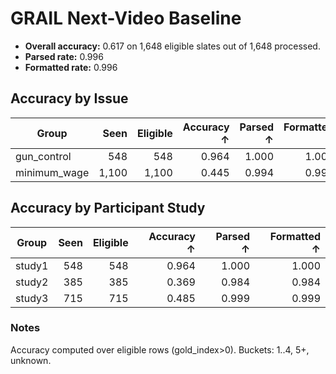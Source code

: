 # GRAIL Next-Video Baseline

- **Overall accuracy:** 0.617 on 1,648 eligible slates out of 1,648 processed.
- **Parsed rate:** 0.996
- **Formatted rate:** 0.996

## Accuracy by Issue

| Group | Seen | Eligible | Accuracy ↑ | Parsed ↑ | Formatted ↑ |
| --- | ---: | ---: | ---: | ---: | ---: |
| gun_control | 548 | 548 | 0.964 | 1.000 | 1.000 |
| minimum_wage | 1,100 | 1,100 | 0.445 | 0.994 | 0.994 |

## Accuracy by Participant Study

| Group | Seen | Eligible | Accuracy ↑ | Parsed ↑ | Formatted ↑ |
| --- | ---: | ---: | ---: | ---: | ---: |
| study1 | 548 | 548 | 0.964 | 1.000 | 1.000 |
| study2 | 385 | 385 | 0.369 | 0.984 | 0.984 |
| study3 | 715 | 715 | 0.485 | 0.999 | 0.999 |

### Notes

Accuracy computed over eligible rows (gold_index>0). Buckets: 1..4, 5+, unknown.
